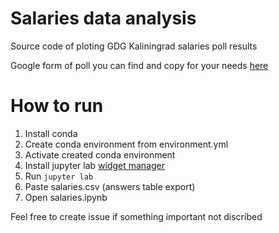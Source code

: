 # Salaries data analysis

Source code of ploting GDG Kaliningrad salaries poll results

Google form of poll you can find and copy for your needs [here](https://forms.gle/yDFW9gnBvPheX9Su5)

# How to run

1. Install conda
2. Create conda environment from environment.yml
3. Activate created conda environment
4. Install jupyter lab [widget manager](https://github.com/matplotlib/ipympl#install-the-jupyterlab-extension)
5. Run `jupyter lab`
6. Paste salaries.csv (answers table export)
7. Open salaries.ipynb

Feel free to create issue if something important not discribed